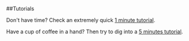 ##Tutorials

Don't have time? Check an extremely quick [1 minute tutorial](1min.md).

Have a cup of coffee in a hand? Then try to dig into a [5 minutes tutorial](5min.md).


